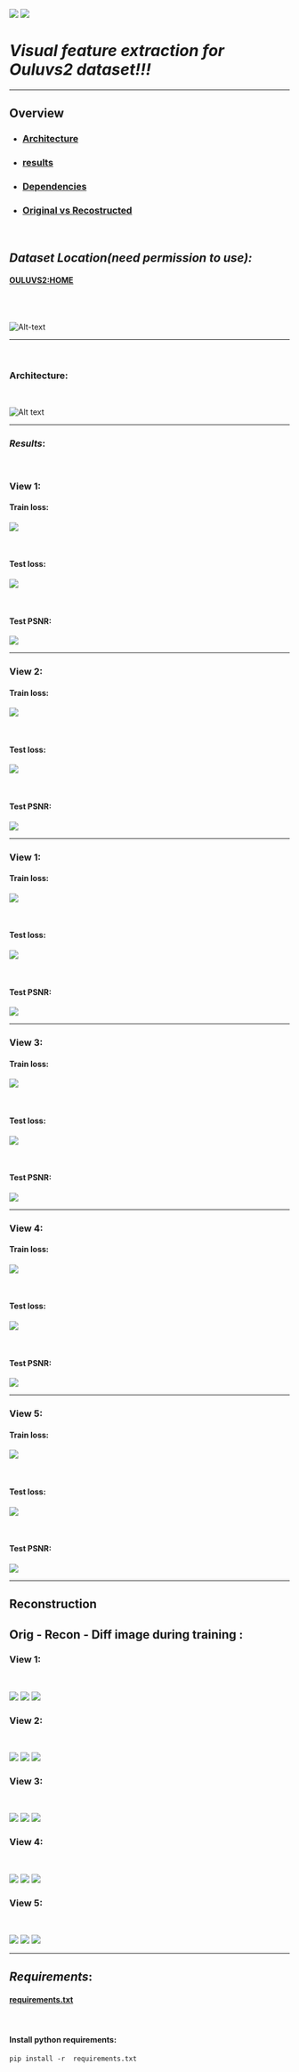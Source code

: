 
![](https://img.shields.io/badge/python-v.3.6-brightgreen.svg) ![](https://img.shields.io/badge/pytorch-v.%201.1-brightgreen.svg)


*Visual feature extraction for *Ouluvs2* dataset!!!*
==========================================




<hr>

## Overview

* ### [Architecture](#architecture)
* ### [results](#results)
* ### [Dependencies](#requirements)
* ### [Original vs Recostructed](#reconstruction)

<br>

## *Dataset Location(need permission to use):*
#### [OULUVS2:HOME](http://www.ee.oulu.fi/research/imag/OuluVS2/)

<br>

<br>

![Alt-text](extras/mouth.gif)

<hr>

<br>

### Architecture:

<br>

![Alt text](extras/autoencoder.png)


<hr>



### *Results*:

<br>

### View 1:

#### Train loss:

![](extras/train_loss_1.png)

<br>


#### Test loss:

![](extras/test_loss_1.png)

<br>

#### Test PSNR:

![](extras/test_avg_psnr_1.png)

<hr>


### View 2:

#### Train loss:

![](extras/train_loss_2.png)

<br>


#### Test loss:

![](extras/test_loss_2.png)

<br>

#### Test PSNR:

![](extras/test_avg_psnr_2.png)

<hr>

### View 1:

#### Train loss:

![](extras/train_loss_1.png)

<br>


#### Test loss:

![](extras/test_loss_1.png)

<br>

#### Test PSNR:

![](extras/test_avg_psnr_1.png)

<hr>


### View 3:

#### Train loss:

![](extras/train_loss_3.png)

<br>


#### Test loss:

![](extras/test_loss_3.png)

<br>

#### Test PSNR:

![](extras/test_avg_psnr_3.png)

<hr>

### View 4:

#### Train loss:

![](extras/train_loss_4.png)

<br>


#### Test loss:

![](extras/test_loss_4.png)

<br>

#### Test PSNR:

![](extras/test_avg_psnr_4.png)

<hr>


### View 5:

#### Train loss:

![](extras/train_loss_5.png)

<br>


#### Test loss:

![](extras/test_loss_5.png)

<br>

#### Test PSNR:

![](extras/test_avg_psnr_5.png)

<hr>







## Reconstruction

## Orig - Recon - Diff image during training :


### View 1:

<br>

![](extras/orig1_recon.gif) ![](extras/out1_recon.gif) ![](extras/diff1_recon.gif)

### View 2:


<br>


![](extras/orig2_recon.gif) ![](extras/out2_recon.gif) ![](extras/diff2_recon.gif)


### View 3:

<br>


![](extras/orig3_recon.gif) ![](extras/out3_recon.gif) ![](extras/diff3_recon.gif)


### View 4:

<br>


![](extras/orig4_recon.gif) ![](extras/out4_recon.gif) ![](extras/diff4_recon.gif)

### View 5:

<br>


![](extras/orig5_recon.gif) ![](extras/out5_recon.gif) ![](extras/diff5_recon.gif)


<hr>

## *Requirements*: 

#### **[requirements.txt](vfe/requirements.txt)**

<br>

#### **Install python requirements**:

```shell
pip install -r  requirements.txt
```